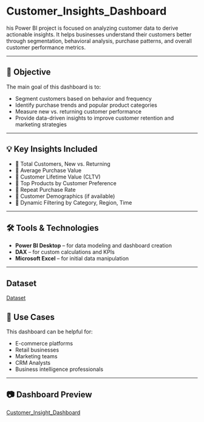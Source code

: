 # Customer_Insights_Dashboard
his Power BI project is focused on analyzing customer data to derive actionable insights. It helps businesses understand their customers better through segmentation, behavioral analysis, purchase patterns, and overall customer performance metrics.

---

## 📌 Objective

The main goal of this dashboard is to:
- Segment customers based on behavior and frequency
- Identify purchase trends and popular product categories
- Measure new vs. returning customer performance
- Provide data-driven insights to improve customer retention and marketing strategies

---

## 💡 Key Insights Included

- 🔹 Total Customers, New vs. Returning
- 🔹 Average Purchase Value
- 🔹 Customer Lifetime Value (CLTV)
- 🔹 Top Products by Customer Preference
- 🔹 Repeat Purchase Rate
- 🔹 Customer Demographics (if available)
- 🔹 Dynamic Filtering by Category, Region, Time

---

## 🛠 Tools & Technologies

- **Power BI Desktop** – for data modeling and dashboard creation  
- **DAX** – for custom calculations and KPIs  
- **Microsoft Excel** – for initial data manipulation

---

## Dataset
<a href="https://www.linkedin.com/in/shruti-khandelwal-05a61b2b4" target="_blank">Dataset</a>


## 🎯 Use Cases

This dashboard can be helpful for:
- E-commerce platforms
- Retail businesses
- Marketing teams
- CRM Analysts
- Business intelligence professionals

---

## 📷 Dashboard Preview
<a href="https://www.linkedin.com/in/shruti-khandelwal-05a61b2b4" target="_blank">Customer_Insight_Dashboard</a>

  

